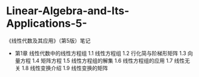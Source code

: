 # Linear-Algebra-and-Its-Applications-5-
《线性代数及其应用》（第5版）笔记

 - 第1章 线性代数中的线性方程组
  1.1 线性方程组
  1.2 行化简与阶梯形矩阵
  1.3 向量方程
  1.4 矩阵方程
  1.5 线性方程组的解集
  1.6 线性方程组的应用
  1.7 线性无关
  1.8 线性变换介绍
  1.9 线性变换的矩阵
